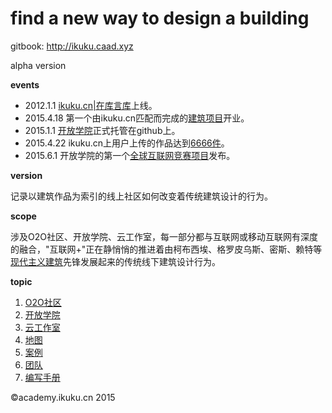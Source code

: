 find a new way to design a building 
========

gitbook: http://ikuku.caad.xyz

alpha version  

**events**  

* 2012.1.1 [ikuku.cn|在库言库](http://www.ikuku.cn)上线。    
* 2015.4.18 第一个由ikuku.cn匹配而完成的[建筑项目](http://www.ikuku.cn/user/16943)开业。   
* 2015.1.1 [开放学院](http://academy.ikuku.cn)正式托管在github上。  
* 2015.4.22 ikuku.cn上用户上传的作品达到[6666件](http://www.ikuku.cn/project)。     
* 2015.6.1 开放学院的第一个[全球互联网竞赛项目](http://www.ikuku.cn/competition)发布。


**version**   

记录以建筑作品为索引的线上社区如何改变着传统建筑设计的行为。

**scope**    

涉及O2O社区、开放学院、云工作室，每一部分都与互联网或移动互联网有深度的融合，"互联网+"正在静悄悄的推进着由柯布西埃、格罗皮乌斯、密斯、赖特等[现代主义建筑](https://en.wikipedia.org/wiki/Modern_architecture)先锋发展起来的传统线下建筑设计行为。


**topic**  

1. [O2O社区](o2o_sn.md)  
2. [开放学院](academy.md)   
3. [云工作室](studio.md)     
5. [地图](http://www.ikuku.cn/map.php)  
6. [案例](cases.md)
7. [团队](team.md)  
8. [编写手册](guide.md)


&copy;academy.ikuku.cn 2015
 

